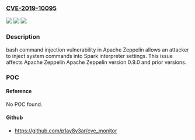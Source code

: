 ### [CVE-2019-10095](https://cve.mitre.org/cgi-bin/cvename.cgi?name=CVE-2019-10095)
![](https://img.shields.io/static/v1?label=Product&message=Apache%20Zeppelin&color=blue)
![](https://img.shields.io/static/v1?label=Version&message=Apache%20Zeppelin%3C%3D%200.9.0%20&color=brighgreen)
![](https://img.shields.io/static/v1?label=Vulnerability&message=bash%20command%20injection&color=brighgreen)

### Description

bash command injection vulnerability in Apache Zeppelin allows an attacker to inject system commands into Spark interpreter settings. This issue affects Apache Zeppelin Apache Zeppelin version 0.9.0 and prior versions.

### POC

#### Reference
No POC found.

#### Github
- https://github.com/p1ay8y3ar/cve_monitor

